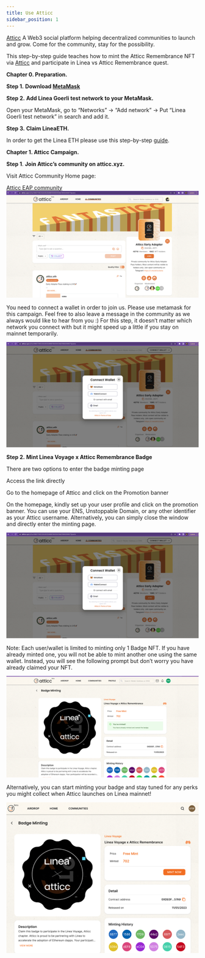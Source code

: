 ```yaml
---
title: Use Atticc
sidebar_position: 1
---
```


[Atticc](https://atticc.xyz) A Web3 social platform helping decentralized communities to launch and grow. Come for the community, stay for the possibility.

This step-by-step guide teaches how to mint the Atticc Remembrance NFT via [Atticc](https://atticc.xyz/badge_minting) and participate in Linea vs Atticc Remembrance quest.

**Chapter 0. Preparation.**

**Step 1.** **Download [MetaMask](https://metamask.io/download/)**

**Step 2.** **Add Linea Goerli test network to your MetaMask.**

Open your MetaMask, go to “Networks” -> “Add network” -> Put “Linea Goerli test network” in search and add it.

**Step 3.** **Claim LineaETH.**

In order to get the Linea ETH please use this step-by-step [guide](https://docs.linea.build/use-linea/fund#get-test-eth-on-goerli).

**Chapter 1. Atticc Campaign.**

**Step 1**. **Join Atticc’s community on atticc.xyz.**

Visit Atticc Community Home page:

[Atticc EAP community](https://atticc.xyz/c/0xa186D739CA2b3022b966194004C6b01855D59571/posts) ![image](../../assets/atticc/atticc_community.png)

You need to connect a wallet in order to join us. Please use metamask for this campaign. Feel free to also leave a message in the community as we always would like to hear from you :) For this step, it doesn’t matter which network you connect with but it might speed up a little if you stay on mainnet temporarily.

![image](../../assets/atticc/atticc_connect.png)

**Step 2.** **Mint Linea Voyage x Atticc Remembrance Badge**

There are two options to enter the badge minting page

Access the link directly

Go to the homepage of Atticc and click on the Promotion banner

On the homepage, kindly set up your user profile and click on the promotion banner. You can use your ENS, Unstoppable Domain, or any other identifier as your Atticc username. Alternatively, you can simply close the window and directly enter the minting page.

![image](../../assets/atticc/atticc_connect.png)

Note: Each user/wallet is limited to minting only 1 Badge NFT. If you have already minted one, you will not be able to mint another one using the same wallet. Instead, you will see the following prompt but don’t worry you have already claimed your NFT.

![image](../../assets/atticc/atticc_minted.png)

Alternatively, you can start minting your badge and stay tuned for any perks you might collect when Atticc launches on Linea mainnet!

![image](../../assets/atticc/atticc_mint_nft.png)
